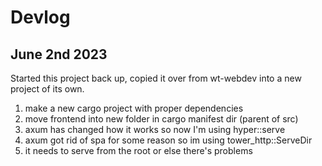 # Devlog

## June 2nd 2023

Started this project back up, copied it over from wt-webdev into a new
project of its own.

1. make a new cargo project with proper dependencies
2. move frontend into new folder in cargo manifest dir (parent of src)
3. axum has changed how it works so now I'm using hyper::serve
4. axum got rid of spa for some reason so im using tower_http::ServeDir
5. it needs to serve from the root or else there's problems